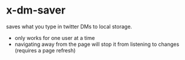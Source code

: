 # x-dm-saver

saves what you type in twitter DMs to local storage.

- only works for one user at a time
- navigating away from the page will stop it from listening to changes (requires a page refresh)
